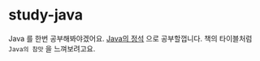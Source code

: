 # study-java
Java 를 한번 공부해봐야겠어요. [Java의 정석](http://www.yes24.com/Product/Goods/24259565) 으로 공부할껍니다. 책의 타이블처럼 `Java의 참맛` 을 느껴보려고요.
